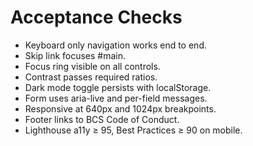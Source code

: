 # Acceptance Checks

- Keyboard only navigation works end to end.
- Skip link focuses #main.
- Focus ring visible on all controls.
- Contrast passes required ratios.
- Dark mode toggle persists with localStorage.
- Form uses aria-live and per-field messages.
- Responsive at 640px and 1024px breakpoints.
- Footer links to BCS Code of Conduct.
- Lighthouse a11y ≥ 95, Best Practices ≥ 90 on mobile.
